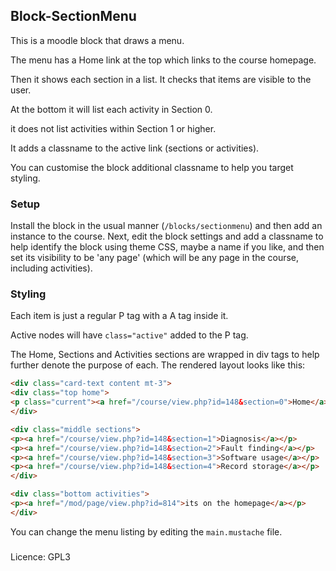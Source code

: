 ## Block-SectionMenu

This is a moodle block that draws a menu.

The menu has a Home link at the top which links to the course homepage.

Then it shows each section in a list. It checks that items are visible to the user.

At the bottom it will list each activity in Section 0.

it does not list activities within Section 1 or higher.

It adds a classname to the active link (sections or activities).

You can customise the block additional classname to help you target styling.

### Setup

Install the block in the usual manner (`/blocks/sectionmenu`) and then add an instance to the course. Next, edit the block settings and add a classname to help identify the block using theme CSS, maybe a name if you like, and then set its visibility to be 'any page' (which will be any page in the course, including activities).

### Styling

Each item is just a regular P tag with a A tag inside it.

Active nodes will have `class="active"` added to the P tag.

The Home, Sections and Activities sections are wrapped in div tags to help further denote the purpose of each. The rendered layout looks like this:

```html
<div class="card-text content mt-3">
<div class="top home">
<p class="current"><a href="/course/view.php?id=148&section=0">Home</a></p>
</div>

<div class="middle sections">
<p><a href="/course/view.php?id=148&section=1">Diagnosis</a></p>
<p><a href="/course/view.php?id=148&section=2">Fault finding</a></p>
<p><a href="/course/view.php?id=148&section=3">Software usage</a></p>
<p><a href="/course/view.php?id=148&section=4">Record storage</a></p>
</div>

<div class="bottom activities">
<p><a href="/mod/page/view.php?id=814">its on the homepage</a></p>
</div>
```

You can change the menu listing by editing the `main.mustache` file.

###

Licence: GPL3